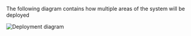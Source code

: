 The following diagram contains how multiple areas of the system will be deployed

![Deployment diagram](../images/X-Ham_ArchKata_Architecture_Deployment_Diagram.png)